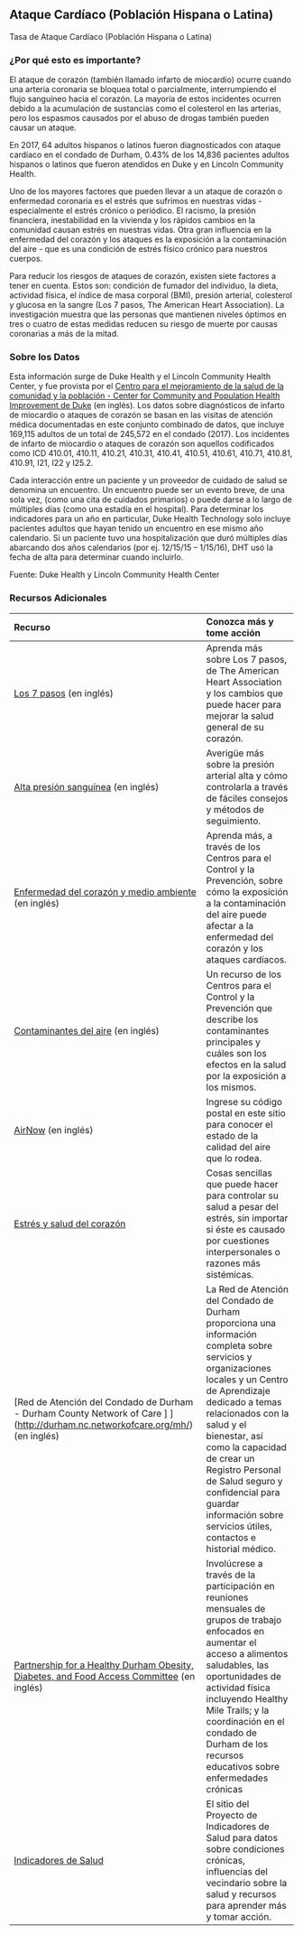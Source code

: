 ## Ataque Cardíaco (Población Hispana o Latina) 
Tasa de Ataque Cardíaco (Población Hispana o Latina) 

### ¿Por qué esto es importante?
El ataque de corazón (también llamado infarto de miocardio) ocurre cuando una arteria coronaria se bloquea total o parcialmente, interrumpiendo el flujo sanguíneo hacia el corazón. La mayoría de estos incidentes ocurren debido a la acumulación de sustancias como el colesterol en las arterias, pero los espasmos causados por el abuso de drogas también pueden causar un ataque.   

En 2017, 64 adultos hispanos o latinos fueron diagnosticados con ataque cardíaco en el condado de Durham, 0.43% de los 14,836 pacientes adultos hispanos o latinos que fueron atendidos en Duke y en Lincoln Community Health.

Uno de los mayores factores que pueden llevar a un ataque de corazón o enfermedad coronaria es el estrés que sufrimos en nuestras vidas - especialmente el estrés crónico o periódico. El racismo, la presión financiera, inestabilidad en la vivienda y los rápidos cambios en la comunidad causan estrés en nuestras vidas. Otra gran influencia en la enfermedad del corazón y los ataques es la exposición a la contaminación del aire - que es una condición de estrés físico crónico para nuestros cuerpos.    

Para reducir los riesgos de ataques de corazón, existen siete factores a tener en cuenta. Estos son: condición de fumador del individuo, la dieta, actividad física, el índice de masa corporal (BMI), presión arterial, colesterol y glucosa en la sangre (Los 7 pasos, The American Heart Association). La investigación muestra que las personas que mantienen niveles óptimos en tres o cuatro de estas medidas reducen su riesgo de muerte por causas coronarias a más de la mitad.  

### Sobre los Datos
Esta información surge de Duke Health y el Lincoln Community Health Center, y fue provista por el [Centro para el mejoramiento de la salud de la comunidad y la población - Center for Community and Population Health Improvement de Duke](http://www.dukehealthimprovement.org/) (en inglés). Los datos sobre diagnósticos de infarto de miocardio o ataques de corazón se basan en las visitas de atención médica documentadas en este conjunto combinado de datos, que incluye 169,115 adultos de un total de 245,572 en el condado (2017). Los incidentes de infarto de miocardio o ataques de corazón son aquellos codificados como ICD 410.01, 410.11, 410.21, 410.31, 410.41, 410.51, 410.61, 410.71, 410.81, 410.91, I21, I22 y I25.2.

Cada interacción entre un paciente y un proveedor de cuidado de salud se denomina un encuentro. Un encuentro puede ser un evento breve, de una sola vez, (como una cita de cuidados primarios) o puede darse a lo largo de múltiples días (como una estadía en el hospital). Para determinar los indicadores para un año en particular, Duke Health Technology solo incluye pacientes adultos que hayan tenido un encuentro en ese mismo año calendario. Si un paciente tuvo una hospitalización que duró múltiples días abarcando dos años calendarios (por ej. 12/15/15 – 1/15/16), DHT usó la fecha de alta para determinar cuando incluirlo.

Fuente: Duke Health y Lincoln Community Health Center

### Recursos Adicionales

|Recurso | Conozca más y tome acción |
|:--- | :--- |
|[Los 7 pasos](https://heartinsight.heart.org/Lifes-Simple-7/) (en inglés) | Aprenda más sobre Los 7 pasos, de The American Heart Association y los cambios que puede hacer para mejorar la salud general de su corazón.
|[Alta presión sanguínea](https://www.heart.org/en/health-topics/high-blood-pressure) (en inglés) | Averigüe más sobre la presión arterial alta y cómo controlarla a través de fáciles consejos y métodos de seguimiento.
|[Enfermedad del corazón y medio ambiente](https://ephtracking.cdc.gov/showHeartEnv) (en inglés) | Aprenda más, a través de los Centros para el Control y la Prevención, sobre cómo la exposición a la contaminación del aire puede afectar a la enfermedad del corazón y los ataques cardíacos.
|[Contaminantes del aire](https://ephtracking.cdc.gov/showAirContaminants.action#pm) (en inglés) | Un recurso de los Centros para el Control y la Prevención que describe los contaminantes principales y cuáles son los efectos en la salud por la exposición a los mismos.
|[AirNow](https://airnow.gov/) (en inglés) | Ingrese su código postal en este sitio para conocer el estado de la calidad del aire que lo rodea.
|[Estrés y salud del corazón](http://www.heart.org/en/healthy-living/healthy-lifestyle/stress-management/stress-and-heart-health)| Cosas sencillas que puede hacer para controlar su salud a pesar del estrés, sin importar si éste es causado por cuestiones interpersonales o razones más sistémicas.
|[Red de Atención del Condado de Durham - Durham County Network of Care ] ](http://durham.nc.networkofcare.org/mh/) (en inglés)| La Red de Atención del Condado de Durham proporciona una información completa sobre servicios y organizaciones locales y un Centro de Aprendizaje dedicado a temas relacionados con la salud y el bienestar, así como la capacidad de crear un Registro Personal de Salud seguro y confidencial para guardar información sobre servicios útiles, contactos e historial médico.
|[Partnership for a Healthy Durham Obesity, Diabetes, and Food Access Committee](http://healthydurham.org/committees/obesity-and-chronic-illness-committee) (en inglés) | Involúcrese a través de la participación en reuniones mensuales de grupos de trabajo enfocados en aumentar el acceso a alimentos saludables, las oportunidades de actividad física incluyendo Healthy Mile Trails; y la coordinación en el condado de Durham de los recursos educativos sobre enfermedades crónicas
|[Indicadores de Salud](http://health.dataworks-nc.org/es)| El sitio del Proyecto de Indicadores de Salud para datos sobre condiciones crónicas, influencias del vecindario sobre la salud y recursos para aprender más y tomar acción.
